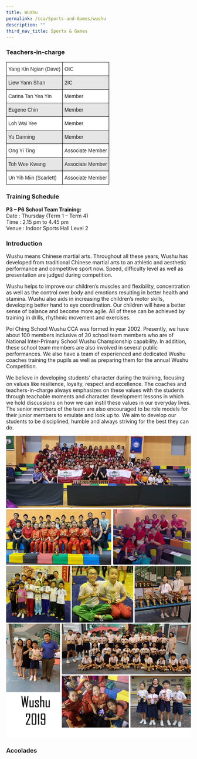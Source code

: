 ```yaml
---
title: Wushu
permalink: /cca/Sports-and-Games/wushu
description: ""
third_nav_title: Sports & Games
---
```

### Teachers-in-charge

<style type="text/css">
.tg  {border-collapse:collapse;border-spacing:0;}
.tg td{border-color:black;border-style:solid;border-width:1px;font-family:Arial, sans-serif;font-size:14px;
  overflow:hidden;padding:10px 5px;word-break:normal;}
.tg th{border-color:black;border-style:solid;border-width:1px;font-family:Arial, sans-serif;font-size:14px;
  font-weight:normal;overflow:hidden;padding:10px 5px;word-break:normal;}
.tg .tg-h5mn{background-color:#E6E6E6;color:#222;text-align:left;vertical-align:middle}
.tg .tg-1ppo{background-color:#FFF;color:#222;text-align:left;vertical-align:middle}
</style>
<table class="tg">
<thead>
  <tr>
    <th class="tg-1ppo">Yang Kin Ngian (Dave)</th>
    <th class="tg-1ppo">OIC</th>
  </tr>
</thead>
<tbody>
  <tr>
    <td class="tg-h5mn">Liew Yann Shan</td>
    <td class="tg-h5mn">2IC</td>
  </tr>
  <tr>
    <td class="tg-1ppo">Carina Tan Yea Yin</td>
    <td class="tg-1ppo">Member</td>
  </tr>
  <tr>
    <td class="tg-h5mn">Eugene Chin</td>
    <td class="tg-h5mn">Member</td>
  </tr>
  <tr>
    <td class="tg-1ppo">Loh Wai Yee</td>
    <td class="tg-1ppo">Member</td>
  </tr>
  <tr>
    <td class="tg-h5mn">Yu Danning</td>
    <td class="tg-h5mn">Member</td>
  </tr>
  <tr>
    <td class="tg-1ppo">Ong Yi Ting</td>
    <td class="tg-1ppo">Associate Member</td>
  </tr>
  <tr>
    <td class="tg-h5mn">Toh Wee Kwang</td>
    <td class="tg-h5mn">Associate Member</td>
  </tr>
  <tr>
    <td class="tg-1ppo">Un Yih Miin (Scarlett)</td>
    <td class="tg-1ppo">Associate Member</td>
  </tr>
</tbody>
</table>

### Training Schedule

**P3 – P6 School Team Training:** <br>
Date : Thursday (Term 1 – Term 4) <br>
Time : 2.15 pm to 4.45 pm  <br>
Venue : Indoor Sports Hall Level 2

### Introduction

Wushu means Chinese martial arts. Throughout all these years, Wushu has developed from traditional Chinese martial arts to an athletic and aesthetic performance and competitive sport now. Speed, difficulty level as well as presentation are judged during competition.

Wushu helps to improve our children’s muscles and flexibility, concentration as well as the control over body and emotions resulting in better health and stamina. Wushu also aids in increasing the children’s motor skills, developing better hand to eye coordination. Our children will have a better sense of balance and become more agile. All of these can be achieved by training in drills, rhythmic movement and exercises.

Poi Ching School Wushu CCA was formed in year 2002. Presently, we have about 100 members inclusive of 30 school team members who are of National Inter-Primary School Wushu Championship capability. In addition, these school team members are also involved in several public performances. We also have a team of experienced and dedicated Wushu coaches training the pupils as well as preparing them for the annual Wushu Competition.

We believe in developing students’ character during the training, focusing on values like resilience, loyalty, respect and excellence. The coaches and teachers-in-charge always emphasizes on these values with the students through teachable moments and character development lessons in which we hold discussions on how we can instil these values in our everyday lives. The senior members of the team are also encouraged to be role models for their junior members to emulate and look up to. We aim to develop our students to be disciplined, humble and always striving for the best they can do.

![](/images/wushu2019.jpg)

### Accolades

